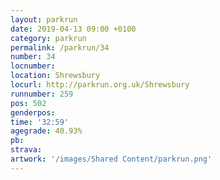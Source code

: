 ```yaml
---
layout: parkrun
date: 2019-04-13 09:00 +0100
category: parkrun
permalink: /parkrun/34
number: 34
locnumber: 
location: Shrewsbury
locurl: http://parkrun.org.uk/Shrewsbury
runnumber: 259
pos: 502
genderpos: 
time: '32:59'
agegrade: 40.93%
pb: 
strava: 
artwork: '/images/Shared Content/parkrun.png'
---
```


